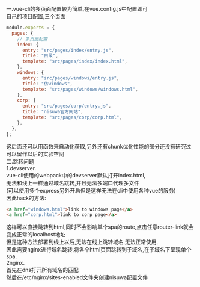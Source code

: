 一.vue-cli的多页面配置较为简单,在vue.config.js中配置即可  
自己的项目配置,三个页面  
```js
module.exports = {
  pages: {
    // 多页面配置
    index: {
      entry: "src/pages/index/entry.js",
      title: "目录",
      template: "src/pages/index/index.html",
    },
    windows: {
      entry: "src/pages/windows/entry.js",
      title: "仿windows",
      template: "src/pages/windows/windows.html",
    },
    corp: {
      entry: "src/pages/corp/entry.js",
      title: "nisuwa官方网站",
      template: "src/pages/corp/corp.html",
    },
  },
};
```
这后面还可以用函数来自动化获取,另外还有chunk优化性能的部分还没有研究过  
可以留作以后的实验空间  
二.跳转问题  
1.devserver.  
vue-cli使用的webpack中的devserver默认打开index.html,  
无法和线上一样通过域名跳转,并且无法多端口代理多文件  
(可以使用多个express另外开启但是这样无法在cli中使用各种vue的服务)  
因此hack的方法:  
```HTML
<a href="windows.html">link to windows page</a>
<a href="corp.html">link to corp page</a>
```
这样可以直接跳转到html,同时不会影响单个spa的route,点击任意router-link就会变成正常的localhost地址  
但是这种方法部署到线上以后,无法在线上跳转域名,无法正常使用,  
因此需要nginx进行域名跳转,将各个html页面跳转到子域名,在子域名下呈现单个spa.        
2nginx.   
首先在dns打开所有域名的匹配  
然后在/etc/nginx/sites-enabled文件夹创建nisuwa配置文件  



